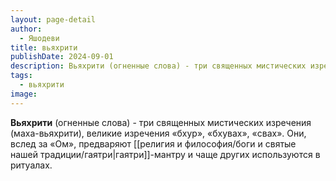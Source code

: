 ```yaml
---
layout: page-detail
author:
  - Яшодеви
title: вьяхрити
publishDate: 2024-09-01
description: Вьяхрити (огненные слова) - три священных мистических изречения (маха-вьяхрити), великие изречения «бхур», «бхувах», «свах». Они, вслед за «Ом», предваряют гаятри-мантру и чаще других используются в ритуалах.
tags:
  - вьяхрити
image:
---
```

**Вьяхрити** (огненные слова) - три священных мистических изречения (маха-вьяхрити), великие изречения «бхур», «бхувах», «свах». Они, вслед за «Ом», предваряют [[религия и философия/боги и святые нашей традиции/гаятри|гаятри]]-мантру и чаще других используются в ритуалах.

